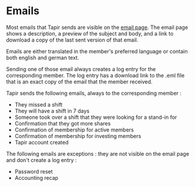 # Emails

Most emails that Tapir sends are visible on the [email page](https://members-test.supercoop.de/core/email_list). The
email page shows a description, a preview of the subject and body, and a link to download a copy of the last sent
version of that email.

Emails are either translated in the member's preferred language or contain both english and german text.

Sending one of those email always creates a log entry for the corresponding member. The log entry has a download link to
the .eml file that is an exact copy of the email that the member received.

Tapir sends the following emails, always to the corresponding member :

- They missed a shift
- They will have a shift in 7 days
- Someone took over a shift that they were looking for a stand-in for
- Confirmation that they got more shares
- Confirmation of membership for active members
- Confirmation of membership for investing members
- Tapir account created

The following emails are exceptions : they are not visible on the email page and don't create a log entry :

- Password reset
- Accounting recap